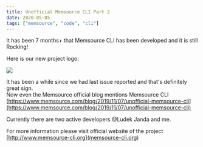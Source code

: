 ```yaml
---
title: Unofficial Memsource CLI Part 2
date: 2020-05-05
tags: ["memsource", "code", "cli"]
---
```


It has been 7 months+ that Memsource CLI has been developed and it is still Rocking!  

Here is our new project logo:

<img src="https://zerodayz.gitlab.io/img/memsource-logo.png">

It has been a while since we had last issue reported and that's definitely great sign.  
Now even the Memsource official blog mentions Memsource CLI [https://www.memsource.com/blog/2019/11/07/unofficial-memsource-cli](https://www.memsource.com/blog/2019/11/07/unofficial-memsource-cli)

Currently there are two active developers @Ludek Janda and me. 


For more information please visit official website of the project [http://www.memsource-cli.org](memsource-cli.org)
